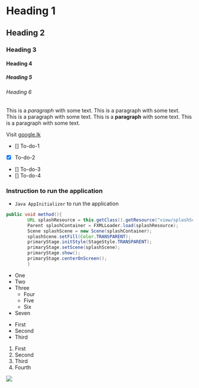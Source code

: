 # Heading 1
## Heading 2
### Heading 3
#### Heading 4
##### Heading 5
###### Heading 6

This is a *paragraph* with some text.
This is a paragraph with some text.<br>
This is a paragraph with some text.
This is a **paragraph** with some text.
This is a paragraph with some text.

Visit [google.lk](https://google.lk)

- [] To-do-1
- [x] To-do-2
- [] To-do-3
- [] To-do-4

### Instruction to run the application
- `Java AppInitializer` to run the application

```java
public void method(){
        URL splashResource = this.getClass().getResource("view/splashScreenForm.fxml");
        Parent splashContainer = FXMLLoader.load(splashResource);
        Scene splashScene = new Scene(splashContainer);
        splashScene.setFill(Color.TRANSPARENT);
        primaryStage.initStyle(StageStyle.TRANSPARENT);
        primaryStage.setScene(splashScene);
        primaryStage.show();
        primaryStage.centerOnScreen();
        }
```
- One
- Two
- Three
  - Four
  - Five
  - Six
- Seven

* First
* Second
* Third

1. First
2. Second
3. Third
4. Fourth

![](https://images.google.com/images/branding/googlelogo/1x/googlelogo_color_272x92dp.png)
  
